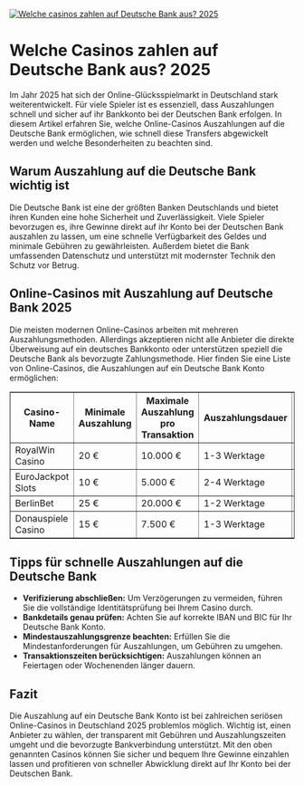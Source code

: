 [![Welche casinos zahlen auf Deutsche Bank aus? 2025](https://123-caf.pages.dev/gitsignup.png)](https://vrmoo.ru/Bt82HjjY)

<h1>Welche Casinos zahlen auf Deutsche Bank aus? 2025</h1>  <p>Im Jahr 2025 hat sich der Online-Glücksspielmarkt in Deutschland stark weiterentwickelt. Für viele Spieler ist es essenziell, dass Auszahlungen schnell und sicher auf ihr Bankkonto bei der Deutschen Bank erfolgen. In diesem Artikel erfahren Sie, welche Online-Casinos Auszahlungen auf die Deutsche Bank ermöglichen, wie schnell diese Transfers abgewickelt werden und welche Besonderheiten zu beachten sind.</p>  <h2>Warum Auszahlung auf die Deutsche Bank wichtig ist</h2>  <p>Die Deutsche Bank ist eine der größten Banken Deutschlands und bietet ihren Kunden eine hohe Sicherheit und Zuverlässigkeit. Viele Spieler bevorzugen es, ihre Gewinne direkt auf ihr Konto bei der Deutschen Bank auszahlen zu lassen, um eine schnelle Verfügbarkeit des Geldes und minimale Gebühren zu gewährleisten. Außerdem bietet die Bank umfassenden Datenschutz und unterstützt mit modernster Technik den Schutz vor Betrug.</p>  <h2>Online-Casinos mit Auszahlung auf Deutsche Bank 2025</h2>  <p>Die meisten modernen Online-Casinos arbeiten mit mehreren Auszahlungsmethoden. Allerdings akzeptieren nicht alle Anbieter die direkte Überweisung auf ein deutsches Bankkonto oder unterstützen speziell die Deutsche Bank als bevorzugte Zahlungsmethode. Hier finden Sie eine Liste von Online-Casinos, die Auszahlungen auf ein Deutsche Bank Konto ermöglichen:</p>  <table border="1" cellpadding="8" cellspacing="0">   <thead>     <tr>       <th>Casino-Name</th>       <th>Minimale Auszahlung</th>       <th>Maximale Auszahlung pro Transaktion</th>       <th>Auszahlungsdauer</th>       <th>Gebühren</th>     </tr>   </thead>   <tbody>     <tr>       <td>RoyalWin Casino</td>       <td>20 €</td>       <td>10.000 €</td>       <td>1-3 Werktage</td>       <td>Keine</td>     </tr>     <tr>       <td>EuroJackpot Slots</td>       <td>10 €</td>       <td>5.000 €</td>       <td>2-4 Werktage</td>       <td>0,5% Transaktionsgebühr</td>     </tr>     <tr>       <td>BerlinBet</td>       <td>25 €</td>       <td>20.000 €</td>       <td>1-2 Werktage</td>       <td>Keine</td>     </tr>     <tr>       <td>Donauspiele Casino</td>       <td>15 €</td>       <td>7.500 €</td>       <td>1-3 Werktage</td>       <td>1 € pro Auszahlung</td>     </tr>   </tbody> </table>  <h2>Tipps für schnelle Auszahlungen auf die Deutsche Bank</h2>  <ul>   <li><strong>Verifizierung abschließen:</strong> Um Verzögerungen zu vermeiden, führen Sie die vollständige Identitätsprüfung bei Ihrem Casino durch.</li>   <li><strong>Bankdetails genau prüfen:</strong> Achten Sie auf korrekte IBAN und BIC für Ihr Deutsche Bank Konto.</li>   <li><strong>Mindestauszahlungsgrenze beachten:</strong> Erfüllen Sie die Mindestanforderungen für Auszahlungen, um Gebühren zu umgehen.</li>   <li><strong>Transaktionszeiten berücksichtigen:</strong> Auszahlungen können an Feiertagen oder Wochenenden länger dauern.</li> </ul>  <h2>Fazit</h2>  <p>Die Auszahlung auf ein Deutsche Bank Konto ist bei zahlreichen seriösen Online-Casinos in Deutschland 2025 problemlos möglich. Wichtig ist, einen Anbieter zu wählen, der transparent mit Gebühren und Auszahlungszeiten umgeht und die bevorzugte Bankverbindung unterstützt. Mit den oben genannten Casinos können Sie sicher und bequem Ihre Gewinne einzahlen lassen und profitieren von schneller Abwicklung direkt auf Ihr Konto bei der Deutschen Bank.</p>